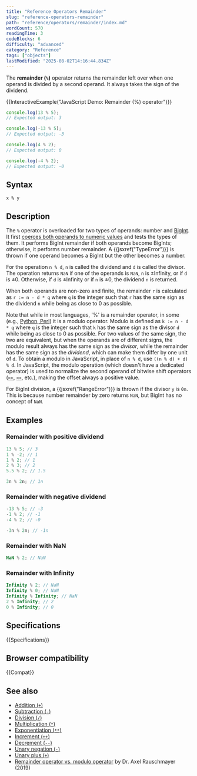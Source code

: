 ```yaml
---
title: "Reference Operators Remainder"
slug: "reference-operators-remainder"
path: "reference/operators/remainder/index.md"
wordCount: 570
readingTime: 3
codeBlocks: 6
difficulty: "advanced"
category: "Reference"
tags: ["objects"]
lastModified: "2025-08-02T14:16:44.834Z"
---
```



The **remainder (`%`)** operator returns the remainder left over when one operand is divided by a second operand. It always takes the sign of the dividend.

{{InteractiveExample("JavaScript Demo: Remainder (%) operator")}}

```js interactive-example
console.log(13 % 5);
// Expected output: 3

console.log(-13 % 5);
// Expected output: -3

console.log(4 % 2);
// Expected output: 0

console.log(-4 % 2);
// Expected output: -0
```

## Syntax

```js-nolint
x % y
```

## Description

The `%` operator is overloaded for two types of operands: number and [BigInt](/en-US/docs/Web/JavaScript/Reference/Global_Objects/BigInt). It first [coerces both operands to numeric values](/en-US/docs/Web/JavaScript/Guide/Data_structures#numeric_coercion) and tests the types of them. It performs BigInt remainder if both operands become BigInts; otherwise, it performs number remainder. A {{jsxref("TypeError")}} is thrown if one operand becomes a BigInt but the other becomes a number.

For the operation `n % d`, `n` is called the dividend and `d` is called the divisor. The operation returns `NaN` if one of the operands is `NaN`, `n` is ±Infinity, or if `d` is ±0. Otherwise, if `d` is ±Infinity or if `n` is ±0, the dividend `n` is returned.

When both operands are non-zero and finite, the remainder `r` is calculated as `r := n - d * q` where `q` is the integer such that `r` has the same sign as the dividend `n` while being as close to 0 as possible.

Note that while in most languages, '%' is a remainder operator, in some (e.g., [Python, Perl](https://en.wikipedia.org/wiki/Modulo_operation#In_programming_languages)) it is a modulo operator. Modulo is defined as `k := n - d * q` where `q` is the integer such that `k` has the same sign as the divisor `d` while being as close to 0 as possible. For two values of the same sign, the two are equivalent, but when the operands are of different signs, the modulo result always has the same sign as the _divisor_, while the remainder has the same sign as the _dividend_, which can make them differ by one unit of `d`. To obtain a modulo in JavaScript, in place of `n % d`, use `((n % d) + d) % d`. In JavaScript, the modulo operation (which doesn't have a dedicated operator) is used to normalize the second operand of bitwise shift operators ([`<<`](/en-US/docs/Web/JavaScript/Reference/Operators/Left_shift), [`>>`](/en-US/docs/Web/JavaScript/Reference/Operators/Right_shift), etc.), making the offset always a positive value.

For BigInt division, a {{jsxref("RangeError")}} is thrown if the divisor `y` is `0n`. This is because number remainder by zero returns `NaN`, but BigInt has no concept of `NaN`.

## Examples

### Remainder with positive dividend

```js
13 % 5; // 3
1 % -2; // 1
1 % 2; // 1
2 % 3; // 2
5.5 % 2; // 1.5

3n % 2n; // 1n
```

### Remainder with negative dividend

```js
-13 % 5; // -3
-1 % 2; // -1
-4 % 2; // -0

-3n % 2n; // -1n
```

### Remainder with NaN

```js
NaN % 2; // NaN
```

### Remainder with Infinity

```js
Infinity % 2; // NaN
Infinity % 0; // NaN
Infinity % Infinity; // NaN
2 % Infinity; // 2
0 % Infinity; // 0
```

## Specifications

{{Specifications}}

## Browser compatibility

{{Compat}}

## See also

- [Addition (`+`)](/en-US/docs/Web/JavaScript/Reference/Operators/Addition)
- [Subtraction (`-`)](/en-US/docs/Web/JavaScript/Reference/Operators/Subtraction)
- [Division (`/`)](/en-US/docs/Web/JavaScript/Reference/Operators/Division)
- [Multiplication (`*`)](/en-US/docs/Web/JavaScript/Reference/Operators/Multiplication)
- [Exponentiation (`**`)](/en-US/docs/Web/JavaScript/Reference/Operators/Exponentiation)
- [Increment (`++`)](/en-US/docs/Web/JavaScript/Reference/Operators/Increment)
- [Decrement (`--`)](/en-US/docs/Web/JavaScript/Reference/Operators/Decrement)
- [Unary negation (`-`)](/en-US/docs/Web/JavaScript/Reference/Operators/Unary_negation)
- [Unary plus (`+`)](/en-US/docs/Web/JavaScript/Reference/Operators/Unary_plus)
- [Remainder operator vs. modulo operator](https://2ality.com/2019/08/remainder-vs-modulo.html) by Dr. Axel Rauschmayer (2019)
